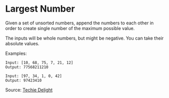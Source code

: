 # Largest Number

Given a set of unsorted numbers, append the numbers to each other in order to create single number of the maximum possible value.

The inputs will be whole numbers, but might be negative. You can take their absolute values.

Examples: 
```
Input: [10, 68, 75, 7, 21, 12]
Output: 77568211210

Input: [97, 34, 1, 0, 42]
Output: 97423410

```

Source: [Techie Delight](https://www.techiedelight.com/find-largest-number-possible-set-given-numbers/)